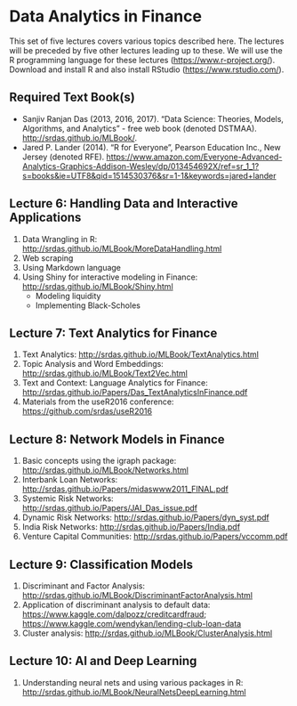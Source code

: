 # Data Analytics in Finance

This set of five lectures covers various topics described here. The lectures will be preceded by five other lectures leading up to these. We will use the R programming language for these lectures (https://www.r-project.org/). Download and install R and also install RStudio (https://www.rstudio.com/).

## Required Text Book(s)

- Sanjiv Ranjan Das (2013, 2016, 2017). “Data Science: Theories, Models, Algorithms, and Analytics” - free web book (denoted DSTMAA). http://srdas.github.io/MLBook/.
- Jared P. Lander (2014). “R for Everyone”, Pearson Education Inc., New Jersey (denoted RFE). https://www.amazon.com/Everyone-Advanced-Analytics-Graphics-Addison-Wesley/dp/013454692X/ref=sr_1_1?s=books&ie=UTF8&qid=1514530376&sr=1-1&keywords=jared+lander

## Lecture 6: Handling Data and Interactive Applications

1. Data Wrangling in R: http://srdas.github.io/MLBook/MoreDataHandling.html
2. Web scraping
3. Using Markdown language
4. Using Shiny for interactive modeling in Finance: http://srdas.github.io/MLBook/Shiny.html
    - Modeling liquidity
    - Implementing Black-Scholes

## Lecture 7: Text Analytics for Finance

1. Text Analytics: http://srdas.github.io/MLBook/TextAnalytics.html
2. Topic Analysis and Word Embeddings: http://srdas.github.io/MLBook/Text2Vec.html
3. Text and Context: Language Analytics for Finance: http://srdas.github.io/Papers/Das_TextAnalyticsInFinance.pdf
4. Materials from the useR2016 conference: https://github.com/srdas/useR2016

## Lecture 8: Network Models in Finance

1. Basic concepts using the igraph package: http://srdas.github.io/MLBook/Networks.html
2. Interbank Loan Networks: http://srdas.github.io/Papers/midaswww2011_FINAL.pdf
3. Systemic Risk Networks: http://srdas.github.io/Papers/JAI_Das_issue.pdf
4. Dynamic Risk Networks: http://srdas.github.io/Papers/dyn_syst.pdf
5. India Risk Networks: http://srdas.github.io/Papers/India.pdf
6. Venture Capital Communities: http://srdas.github.io/Papers/vccomm.pdf

## Lecture 9: Classification Models

1. Discriminant and Factor Analysis: http://srdas.github.io/MLBook/DiscriminantFactorAnalysis.html
2. Application of discriminant analysis to default data: https://www.kaggle.com/dalpozz/creditcardfraud; https://www.kaggle.com/wendykan/lending-club-loan-data
3. Cluster analysis: http://srdas.github.io/MLBook/ClusterAnalysis.html

## Lecture 10: AI and Deep Learning

1. Understanding neural nets and using various packages in R: http://srdas.github.io/MLBook/NeuralNetsDeepLearning.html
